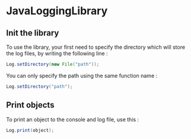 # JavaLoggingLibrary #

## Init the library ##
To use the library, your first need to specify the directory which will store the log files, by writing the following line :
```java
Log.setDirectory(new File("path"));
```
You can only specify the path using the same function name :
```java
Log.setDirectory("path");
```

## Print objects ##
To print an object to the console and log file, use this :
```java
Log.print(object);
```